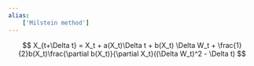 ```yaml
---
alias:
    ['Milstein method']
---
```

$$
X_{t+\Delta t} = X_t + a(X_t)\Delta t + b(X_t) \Delta W_t + \frac{1}{2}b(X_t)\frac{\partial b(X_t)}{\partial X_t}((\Delta W_t)^2 - \Delta t)
$$
